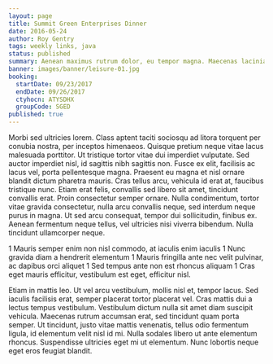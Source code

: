 ```yaml
---
layout: page
title: Summit Green Enterprises Dinner
date: 2016-05-24
author: Roy Gentry
tags: weekly links, java
status: published
summary: Aenean maximus rutrum dolor, eu tempor magna. Maecenas lacinia.
banner: images/banner/leisure-01.jpg
booking:
  startDate: 09/23/2017
  endDate: 09/26/2017
  ctyhocn: ATYSDHX
  groupCode: SGED
published: true
---
```

Morbi sed ultricies lorem. Class aptent taciti sociosqu ad litora torquent per conubia nostra, per inceptos himenaeos. Quisque pretium neque vitae lacus malesuada porttitor. Ut tristique tortor vitae dui imperdiet vulputate. Sed auctor imperdiet nisl, id sagittis nibh sagittis non. Fusce ex elit, facilisis ac lacus vel, porta pellentesque magna. Praesent eu magna et nisl ornare blandit dictum pharetra mauris. Cras tellus arcu, vehicula id erat at, faucibus tristique nunc. Etiam erat felis, convallis sed libero sit amet, tincidunt convallis erat. Proin consectetur semper ornare. Nulla condimentum, tortor vitae gravida consectetur, nulla arcu convallis neque, sed interdum neque purus in magna. Ut sed arcu consequat, tempor dui sollicitudin, finibus ex. Aenean fermentum neque tellus, vel ultricies nisi viverra bibendum. Nulla tincidunt ullamcorper neque.

1 Mauris semper enim non nisl commodo, at iaculis enim iaculis
1 Nunc gravida diam a hendrerit elementum
1 Mauris fringilla ante nec velit pulvinar, ac dapibus orci aliquet
1 Sed tempus ante non est rhoncus aliquam
1 Cras eget mauris efficitur, vestibulum est eget, efficitur nisl.

Etiam in mattis leo. Ut vel arcu vestibulum, mollis nisl et, tempor lacus. Sed iaculis facilisis erat, semper placerat tortor placerat vel. Cras mattis dui a lectus tempus vestibulum. Vestibulum dictum nulla sit amet diam suscipit vehicula. Maecenas rutrum accumsan erat, sed tincidunt quam porta semper. Ut tincidunt, justo vitae mattis venenatis, tellus odio fermentum ligula, id elementum velit nisl id mi. Nulla sodales libero ut ante elementum rhoncus. Suspendisse ultricies eget mi ut elementum. Nunc lobortis neque eget eros feugiat blandit.
